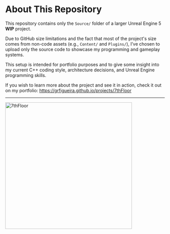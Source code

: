 # About This Repository

This repository contains only the `Source/` folder of a larger Unreal Engine 5 **WIP** project. 

Due to GitHub size limitations and the fact that most of the project's size comes from non-code assets (e.g., `Content/` and `Plugins/`), I’ve chosen to upload only the source code to showcase my programming and gameplay systems.

This setup is intended for portfolio purposes and to give some insight into my current C++ coding style, architecture decisions, and Unreal Engine programming skills.

If you wish to learn more about the project and see it in action, check it out on my portfolio: https://grfigueira.github.io/projects/7thFloor

---

<img src="https://github.com/user-attachments/assets/b05842f6-cf14-489e-80a2-c4b0147eb1e6" width="400" alt="7thFloor">



